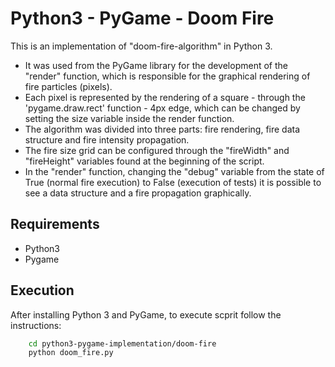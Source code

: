 # Python3 - PyGame - Doom Fire
This is an implementation of "doom-fire-algorithm" in Python 3.

- It was used from the PyGame library for the development of the "render" function, which is responsible for the graphical rendering of fire particles (pixels).
- Each pixel is represented by the rendering of a square - through the 'pygame.draw.rect' function - 4px edge, which can be changed by setting the size variable inside the render function.
- The algorithm was divided into three parts: fire rendering, fire data structure and fire intensity propagation.
- The fire size grid can be configured through the "fireWidth" and "fireHeight" variables found at the beginning of the script.
- In the "render" function, changing the "debug" variable from the state of True (normal fire execution) to False (execution of tests) it is possible to see a data structure and a fire propagation graphically.

## Requirements

- Python3
- Pygame

## Execution
After installing Python 3 and PyGame, to execute scprit follow the instructions:

```sh
    cd python3-pygame-implementation/doom-fire
    python doom_fire.py
```
